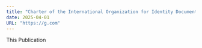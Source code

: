 ```yaml
---
title: "Charter of the International Organization for Identity Documents"
date: 2025-04-01
URL: "https://g.com"
---
```

This Publication